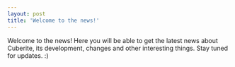 ```yaml
---
layout: post
title: 'Welcome to the news!'
---
```

Welcome to the news! Here you will be able to get the latest news about Cuberite, its development, changes and other interesting things. Stay tuned for updates. :)
